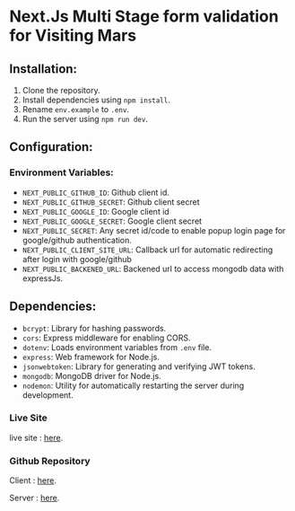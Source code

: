 # Next.Js Multi Stage form validation for Visiting Mars

## Installation:

1. Clone the repository.
2. Install dependencies using `npm install`.
3. Rename `env.example` to `.env`.
4. Run the server using `npm run dev`.

## Configuration:

### Environment Variables:


- `NEXT_PUBLIC_GITHUB_ID`: Github client id.
- `NEXT_PUBLIC_GITHUB_SECRET`: Github client secret
- `NEXT_PUBLIC_GOOGLE_ID`: Google client id
- `NEXT_PUBLIC_GOOGLE_SECRET`: Google client secret
- `NEXT_PUBLIC_SECRET`: Any secret id/code to enable popup login page for google/github authentication. 
- `NEXT_PUBLIC_CLIENT_SITE_URL`: Callback url for automatic redirecting after login with google/github
- `NEXT_PUBLIC_BACKENED_URL`: Backened url to access mongodb data with expressJs. 

## Dependencies:

- `bcrypt`: Library for hashing passwords.
- `cors`: Express middleware for enabling CORS.
- `dotenv`: Loads environment variables from `.env` file.
- `express`: Web framework for Node.js.
- `jsonwebtoken`: Library for generating and verifying JWT tokens.
- `mongodb`: MongoDB driver for Node.js.
- `nodemon`: Utility for automatically restarting the server during development.

### Live Site

live site : [here](https://multi-stage-form-for-mars-visit-application.vercel.app/).

### Github Repository

Client : [here](https://github.com/rasel-gannicus/Multi-stage-form-for-visiting-Mars-application).

Server : [here](https://github.com/rasel-gannicus/Server-for-multi-stage-form-visiting-mars).
